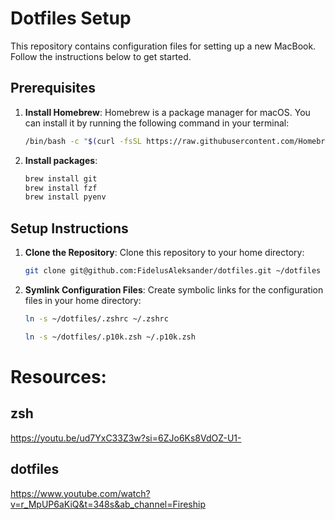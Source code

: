 # Dotfiles Setup

This repository contains configuration files for setting up a new MacBook. Follow the instructions below to get started.

## Prerequisites

1. **Install Homebrew**: Homebrew is a package manager for macOS. You can install it by running the following command in your terminal:
    ```sh
    /bin/bash -c "$(curl -fsSL https://raw.githubusercontent.com/Homebrew/install/HEAD/install.sh)"
    ```

2. **Install packages**:
    ```sh
    brew install git
    brew install fzf
    brew install pyenv
    ```

## Setup Instructions

1. **Clone the Repository**: Clone this repository to your home directory:
    ```sh
    git clone git@github.com:FidelusAleksander/dotfiles.git ~/dotfiles
    ```

2. **Symlink Configuration Files**: Create symbolic links for the configuration files in your home directory:
    ```sh
    ln -s ~/dotfiles/.zshrc ~/.zshrc
    ```
    ```sh
    ln -s ~/dotfiles/.p10k.zsh ~/.p10k.zsh
    ```


# Resources:

## zsh

https://youtu.be/ud7YxC33Z3w?si=6ZJo6Ks8VdOZ-U1-

## dotfiles
https://www.youtube.com/watch?v=r_MpUP6aKiQ&t=348s&ab_channel=Fireship
